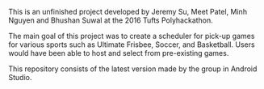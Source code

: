 This is an unfinished project developed by Jeremy Su, Meet Patel, Minh Nguyen and Bhushan Suwal at the 2016 Tufts Polyhackathon.

The main goal of this project was to create a scheduler for pick-up games for various sports such as Ultimate Frisbee, Soccer, and Basketball. Users would have been able to host and select from pre-existing games.

This repository consists of the latest version made by the group in Android Studio.
